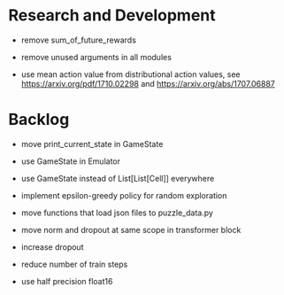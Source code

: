# Research and Development

- remove sum_of_future_rewards
- remove unused arguments in all modules

- use mean action value from distributional action values, see https://arxiv.org/pdf/1710.02298 and https://arxiv.org/abs/1707.06887

# Backlog

- move print_current_state in GameState
- use GameState in Emulator
- use GameState instead of List[List[Cell]] everywhere

- implement epsilon-greedy policy for random exploration

- move functions that load json files to puzzle_data.py
- move norm and dropout at same scope in transformer block
- increase dropout

- reduce number of train steps
- use half precision float16
